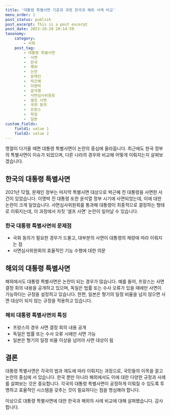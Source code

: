 ```yaml
---
title: '대통령 특별사면 기준과 과정 한국과 해외 사례 비교'
menu_order: 1
post_status: publish
post_excerpt: This is a post excerpt
post_date: 2023-10-20 20:14:59
taxonomy:
    category:
        - 사회
    post_tag:
        - 대통령 특별사면
        -  사면
        -  한국
        -  해외
        -  논란
        -  문재인
        -  박근혜
        -  이명박
        -  윤석열
        -  사면심사위원회
        -  셀프 사면
        -  국회 동의
        -  프랑스
        -  독일
        -  일본
custom_fields:
    field1: value 1
    field2: value 2
---
```



명절이 다가올 때면 대통령 특별사면이 논란의 중심에 올라옵니다. 최근에도 한국 정부의 특별사면이 이슈가 되었으며, 다른 나라의 경우와 비교해 어떻게 이뤄지는지 살펴보겠습니다.

## 한국의 대통령 특별사면
2021년 12월, 문재인 정부는 마지막 특별사면 대상으로 박근혜 전 대통령을 사면한 사건이 있었습니다. 이명박 전 대통령 또한 윤석열 정부 시기에 사면되었는데, 이에 대한 논란이 크게 일었습니다. 사면심사위원회를 통과해 대통령이 최종적으로 결정하는 형태로 이뤄지는데, 이 과정에서 자칫 '셀프 사면' 논란이 일어날 수 있습니다.

### 한국 대통령 특별사면의 문제점
- 국회 동의가 필요한 경우가 드물고, 대부분의 사면이 대통령의 재량에 따라 이뤄지는 점
- 사면심사위원회의 효율적인 기능 수행에 대한 의문

## 해외의 대통령 특별사면
해외에서도 대통령 특별사면은 논란이 되는 경우가 많습니다. 예를 들어, 프랑스는 사면 결정 회의 내용을 공개하고 있으며, 독일은 법률 또는 수사 오류가 있을 때에만 사면이 가능하다는 규정을 설정하고 있습니다. 한편, 일본은 형기의 일정 비율을 넘지 않으면 사면 대상이 되지 않는 규정을 적용하고 있습니다.

### 해외 대통령 특별사면의 특징
- 프랑스의 경우 사면 결정 회의 내용 공개
- 독일은 법률 또는 수사 오류 시에만 사면 가능
- 일본은 형기의 일정 비율 이상을 넘어야 사면 대상이 됨

## 결론
대통령 특별사면은 각국의 법과 제도에 따라 이뤄지는 과정으로, 국민들의 이목을 끌고 논란의 중심에 서 있습니다. 한국 뿐만 아니라 해외에서도 이에 대한 다양한 규정과 사례를 살펴보는 것은 중요합니다. 각국의 대통령 특별사면이 공정하게 이뤄질 수 있도록 투명하고 효율적인 시스템을 갖추는 것이 필요하다는 점을 명심해야 합니다.

이상으로 대통령 특별사면에 대한 한국과 해외의 사례 비교에 대해 살펴봤습니다. 감사합니다.
